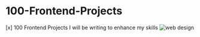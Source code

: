 # 100-Frontend-Projects
[x] 100 Frontend Projects I will be writing to enhance my skills
<img src="https://bs-uploads.toptal.io/blackfish-uploads/components/blog_post_page/content/cover_image_file/cover_image/686321/retina_1708x683_staging.toptal.net_designers_ux_minimalist-brutalist-web-design-92ef53170f74a492eecb6562729c5d24.png" alt="web design">
